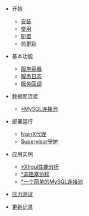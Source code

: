 
<!-- - 写在最前
    - [目前PHP存在的问题](/0_php_defects.md)
    - [为什么选择Lumen+Swoole](/0_why_lumen_and_swoole.md)
    - [使用Lumen+Swoole之后](/0_after_lumen_with_swoole.md)
    - [存在价值](/0_meaning_of_existence.md) -->

- 开始
    - [安装](/1_installation.md)
    - [使用](/1_usage.md)
    - [配置](/1_configuration.md)
    - [热更新](/1_auto_reload.md)

- 基本功能
    - [服务容器](/2_service_container.md)
    - [服务日志](/2_service_log.md)
    - [服务回调](/2_service_hook.md)

- 数据库连接
    - [*MySQL连接池](/3_mysql_connection_pool.md)

- 部署运行
    - [NginX代理](/4_work_with_nginx.md)
    - [Supervisor守护](/4_work_with_supervisor.md)

- 应用实例 
    - [*Xhgui性能分析](/7_profiling_with_xhgui.md) 
    - [*非阻塞协程](/7_non_blocking_coroutine.md)
    - [*一个简单的MySQL连接池](/7_a_simple_mysql_connection_pool.md)

<!-- - 压力测试
    - [静态输出](/2_static_response.md)
    - [数据读写](/2_read_and_write.md)
- 数据库连接
    - [为什么快](/3_why_quickly.md)
    - [存在的风险](/3_risks.md)
    - [慢查询协程](/3_coroutine_for_slow_query.md) 
- 框架样板
    - [与Supervisor](/4_work_with_supervisor.md)
    - [与Dingo](/4_work_with_dingo.md)
- 其他
    - [运行流程](/5_work_flow.md)
    - [JWT鉴权](/5_json_web_token.md)
     -->

- [压力测试](/pressure.md)

- [更新记录](/changelog.md)


